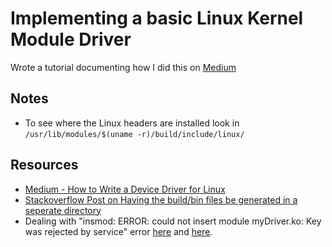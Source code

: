 # Implementing a basic Linux Kernel Module Driver
Wrote a tutorial documenting how I did this on [Medium](https://medium.com/@hershjoshi/writing-your-first-linux-kernel-module-and-dealing-with-secure-boot-137194174aba)

## Notes
* To see where the Linux headers are installed look in `/usr/lib/modules/$(uname -r)/build/include/linux/`

## Resources
* [Medium - How to Write a Device Driver for Linux](https://jvgd.medium.com/how-to-write-a-device-driver-76d0584a4be3)
* [Stackoverflow Post on Having the build/bin files be generated in a seperate directory](https://stackoverflow.com/questions/12244979/build-kernel-module-into-a-specific-directory)
* Dealing with "insmod: ERROR: could not insert module myDriver.ko: Key was rejected by service" error [here](https://stackoverflow.com/questions/58546126/insmod-error-could-not-insert-module-helloworld-ko-operation-not-permitted) and [here](https://askubuntu.com/questions/762254/why-do-i-get-required-key-not-available-when-install-3rd-party-kernel-modules).
